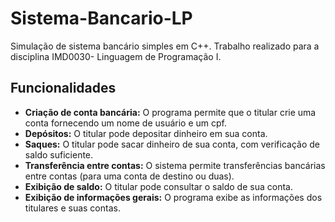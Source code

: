 # Sistema-Bancario-LP
Simulação de sistema bancário simples em C++. Trabalho realizado para a disciplina IMD0030- Linguagem de Programação I.

## Funcionalidades
- **Criação de conta bancária:** O programa permite que o titular crie uma conta fornecendo um nome de usuário e um cpf.
- **Depósitos:** O titular pode depositar dinheiro em sua conta.
- **Saques:** O titular pode sacar dinheiro de sua conta, com verificação de saldo suficiente.
- **Transferência entre contas:** O sistema permite transferências bancárias entre contas (para uma conta de destino ou duas).
- **Exibição de saldo:** O titular pode consultar o saldo de sua conta.
- **Exibição de informações gerais:** O programa exibe as informações dos titulares e suas contas.

